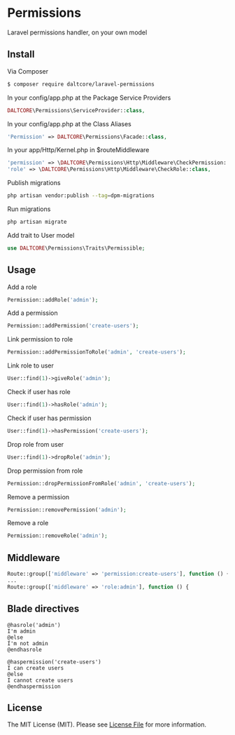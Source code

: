 # Permissions

Laravel permissions handler, on your own model

## Install

Via Composer

``` bash
$ composer require daltcore/laravel-permissions
```

In your config/app.php at the Package Service Providers
``` php
DALTCORE\Permissions\ServiceProvider::class,
```

In your config/app.php at the Class Aliases
``` php
'Permission' => DALTCORE\Permissions\Facade::class,
```

In your app/Http/Kernel.php in $routeMiddleware
```php
'permission' => \DALTCORE\Permissions\Http\Middleware\CheckPermission::class,
'role' => \DALTCORE\Permissions\Http\Middleware\CheckRole::class,
```

Publish migrations
```bash
php artisan vendor:publish --tag=dpm-migrations
```

Run migrations
```bash
php artisan migrate
```

Add trait to User model
```php
use DALTCORE\Permissions\Traits\Permissible;
```

## Usage

Add a role
```php
Permission::addRole('admin');
```

Add a permission
```php
Permission::addPermission('create-users');
```

Link permission to role
```php
Permission::addPermissionToRole('admin', 'create-users');
```

Link role to user
```php
User::find(1)->giveRole('admin');
```

Check if user has role
```php
User::find(1)->hasRole('admin');
```

Check if user has permission
```php
User::find(1)->hasPermission('create-users');
```

Drop role from user
```php
User::find(1)->dropRole('admin');
```

Drop permission from role
```php
Permission::dropPermissionFromRole('admin', 'create-users');
```

Remove a permission
```php
Permission::removePermission('admin');
```

Remove a role
```php
Permission::removeRole('admin');
```

## Middleware
```php
Route::group(['middleware' => 'permission:create-users'], function () {
...
Route::group(['middleware' => 'role:admin'], function () {
```

## Blade directives
```text
@hasrole('admin')
I'm admin
@else
I'm not admin
@endhasrole

@haspermission('create-users')
I can create users
@else
I cannot create users
@endhaspermission

```

## License

The MIT License (MIT). Please see [License File](LICENSE.md) for more information.
